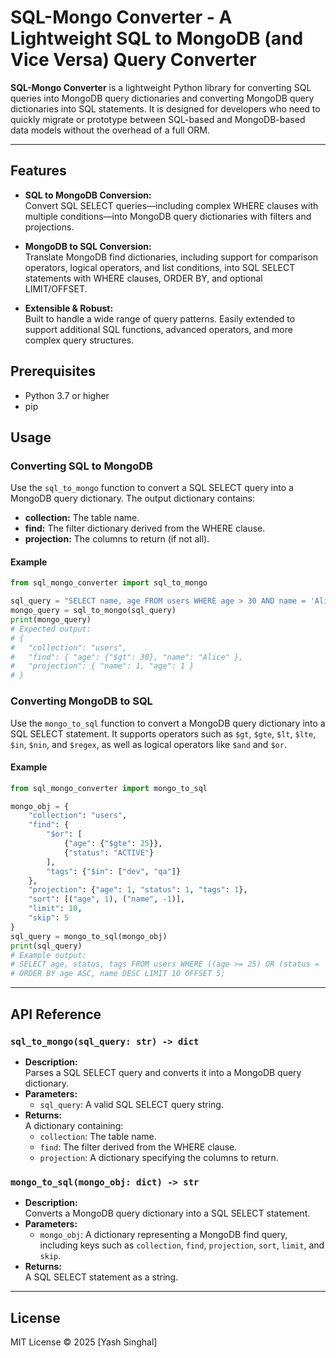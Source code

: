 # SQL-Mongo Converter - A Lightweight SQL to MongoDB (and Vice Versa) Query Converter 

**SQL-Mongo Converter** is a lightweight Python library for converting SQL queries into MongoDB query dictionaries and converting MongoDB query dictionaries into SQL statements. It is designed for developers who need to quickly migrate or prototype between SQL-based and MongoDB-based data models without the overhead of a full ORM.

---

## Features

- **SQL to MongoDB Conversion:**  
  Convert SQL SELECT queries—including complex WHERE clauses with multiple conditions—into MongoDB query dictionaries with filters and projections.

- **MongoDB to SQL Conversion:**  
  Translate MongoDB find dictionaries, including support for comparison operators, logical operators, and list conditions, into SQL SELECT statements with WHERE clauses, ORDER BY, and optional LIMIT/OFFSET.

- **Extensible & Robust:**  
  Built to handle a wide range of query patterns. Easily extended to support additional SQL functions, advanced operators, and more complex query structures.

## Prerequisites

- Python 3.7 or higher
- pip

## Usage

### Converting SQL to MongoDB

Use the `sql_to_mongo` function to convert a SQL SELECT query into a MongoDB query dictionary. The output dictionary contains:
- **collection:** The table name.
- **find:** The filter dictionary derived from the WHERE clause.
- **projection:** The columns to return (if not all).

#### Example

```python
from sql_mongo_converter import sql_to_mongo

sql_query = "SELECT name, age FROM users WHERE age > 30 AND name = 'Alice';"
mongo_query = sql_to_mongo(sql_query)
print(mongo_query)
# Expected output:
# {
#   "collection": "users",
#   "find": { "age": {"$gt": 30}, "name": "Alice" },
#   "projection": { "name": 1, "age": 1 }
# }
```

### Converting MongoDB to SQL

Use the `mongo_to_sql` function to convert a MongoDB query dictionary into a SQL SELECT statement. It supports operators such as `$gt`, `$gte`, `$lt`, `$lte`, `$in`, `$nin`, and `$regex`, as well as logical operators like `$and` and `$or`.

#### Example

```python
from sql_mongo_converter import mongo_to_sql

mongo_obj = {
    "collection": "users",
    "find": {
        "$or": [
            {"age": {"$gte": 25}},
            {"status": "ACTIVE"}
        ],
        "tags": {"$in": ["dev", "qa"]}
    },
    "projection": {"age": 1, "status": 1, "tags": 1},
    "sort": [("age", 1), ("name", -1)],
    "limit": 10,
    "skip": 5
}
sql_query = mongo_to_sql(mongo_obj)
print(sql_query)
# Example output:
# SELECT age, status, tags FROM users WHERE ((age >= 25) OR (status = 'ACTIVE')) AND (tags IN ('dev', 'qa'))
# ORDER BY age ASC, name DESC LIMIT 10 OFFSET 5;
```

---

## API Reference

### `sql_to_mongo(sql_query: str) -> dict`
- **Description:**  
  Parses a SQL SELECT query and converts it into a MongoDB query dictionary.
- **Parameters:**  
  - `sql_query`: A valid SQL SELECT query string.
- **Returns:**  
  A dictionary containing:
  - `collection`: The table name.
  - `find`: The filter derived from the WHERE clause.
  - `projection`: A dictionary specifying the columns to return.

### `mongo_to_sql(mongo_obj: dict) -> str`
- **Description:**  
  Converts a MongoDB query dictionary into a SQL SELECT statement.
- **Parameters:**  
  - `mongo_obj`: A dictionary representing a MongoDB find query, including keys such as `collection`, `find`, `projection`, `sort`, `limit`, and `skip`.
- **Returns:**  
  A SQL SELECT statement as a string.

---

## License

MIT License © 2025 [Yash Singhal]







